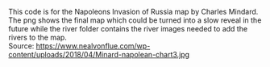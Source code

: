 This code is for the Napoleons Invasion of Russia map by Charles Mindard.  
The png shows the final map which could be turned into a slow reveal in the future while the river folder contains the river images needed to add the rivers to the map.  
Source: https://www.nealvonflue.com/wp-content/uploads/2018/04/Minard-napolean-chart3.jpg
